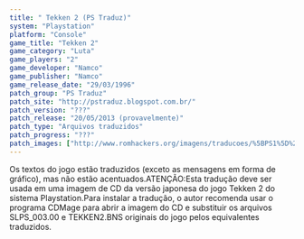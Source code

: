 ```yaml
---
title: " Tekken 2 (PS Traduz)"
system: "Playstation"
platform: "Console"
game_title: "Tekken 2"
game_category: "Luta"
game_players: "2"
game_developer: "Namco"
game_publisher: "Namco"
game_release_date: "29/03/1996"
patch_group: "PS Traduz"
patch_site: "http://pstraduz.blogspot.com.br/"
patch_version: "???"
patch_release: "20/05/2013 (provavelmente)"
patch_type: "Arquivos traduzidos"
patch_progress: "???"
patch_images: ["http://www.romhackers.org/imagens/traducoes/%5BPS1%5D%20Tekken%202%20-%20PS%20Traduz%20-%201.jpg","http://www.romhackers.org/imagens/traducoes/%5BPS1%5D%20Tekken%202%20-%20PS%20Traduz%20-%202.jpg","http://www.romhackers.org/imagens/traducoes/%5BPS1%5D%20Tekken%202%20-%20PS%20Traduz%20-%203.jpg"]
---
```

Os textos do jogo estão traduzidos (exceto as mensagens em forma de gráfico), mas não estão acentuados.ATENÇÃO:Esta tradução deve ser usada em uma imagem de CD da versão japonesa do jogo Tekken 2 do sistema Playstation.Para instalar a tradução, o autor recomenda usar o programa CDMage para abrir a imagem do CD e substituir os arquivos SLPS_003.00 e TEKKEN2.BNS originais do jogo pelos equivalentes traduzidos.